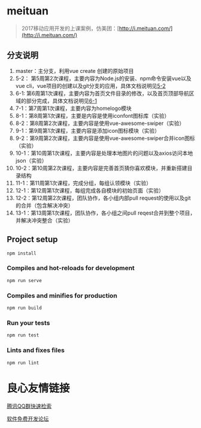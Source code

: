 # meituan

> 2017移动应用开发的上课案例，仿美团：[http://i.meituan.com/](http://i.meituan.com/)

## 分支说明

1. master：主分支，利用vue create 创建的原始项目
2. 5-2： 第5周第2次课程，主要内容为Node.js的安装、npm命令安装vue以及vue cli，vue项目的创建以及git分支的应用，具体文档说明见[5-2](md/5-2.md)
3. 6-1: 第6周第1次课程，主要内容为首页文件目录的修改，以及首页顶部导航区域的部分完成，具体文档说明见[6-1](md/6-1.md)
4. 7-1：第7周第1次课程，主要内容为homelogo模块
5. 8-1：第8周第1次课程，主要是内容是使用iconfont图标库（实验）
6. 8-2：第8周第2次课程，主要内容是使用vue-awesome-swiper（实验）
7. 9-1：第9周第1次课程，主要内容是添加icon图标模块（实验）
8. 9-2：第9周第2次课程，主要内容是使用vue-awesome-swiper合并icon图标（实验）
9. 10-1：第10周第1次课程，主要内容是处理本地图片的问题以及axios访问本地json（实验）
10. 10-2：第10周第2次课程，主要内容是完善首页猜你喜欢模块，并重新搭建目录结构
11. 11-1：第11周第1次课程，完成分组，每组认领模块（实验）
12. 12-1：第12周第1次课程，每组完成各自模块的初始页面（实验）
13. 12-2：第12周第2次课程，团队协作，各小组内部pull request的使用以及git的合并（包含解决冲突）
14. 13-1：第13周第1次课程，团队协作，各小组之间pull reqest合并到整个项目，并解决冲突整合（实验）

## Project setup

```
npm install
```

### Compiles and hot-reloads for development

```
npm run serve
```

### Compiles and minifies for production

```
npm run build
```

### Run your tests

```
npm run test
```

### Lints and fixes files

```
npm run lint
```


 # 良心友情链接

[腾讯QQ群快速检索](http://u.720life.cn/s/8cf73f7c)

[软件免费开发论坛](http://u.720life.cn/s/bbb01dc0)
